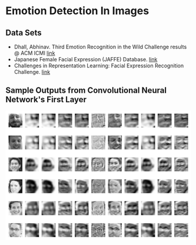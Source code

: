 # Emotion Detection In Images

## Data Sets
* Dhall, Abhinav. Third Emotion Recognition in the Wild Challenge results @ ACM ICMI  [link](https://sites.google.com/site/dhallabhinav/home/emotiw2015)
* Japanese Female Facial Expression (JAFFE) Database.  [link](http://www.kasrl.org/jaffe.html)
* Challenges in Representation Learning: Facial Expression Recognition Challenge. [link](https://www.kaggle.com/c/challengesin-representation-learning-facialexpression-recognition-challenge)


## Sample Outputs from Convolutional Neural Network's First Layer
![Alt](./images/kernelgrid.png "Title")
